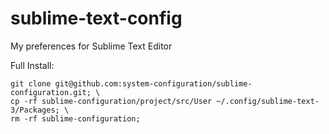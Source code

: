 sublime-text-config
===================

My preferences for Sublime Text Editor


Full Install:  
```
git clone git@github.com:system-configuration/sublime-configuration.git; \
cp -rf sublime-configuration/project/src/User ~/.config/sublime-text-3/Packages; \
rm -rf sublime-configuration;
```


